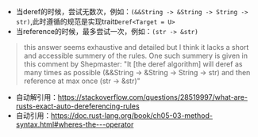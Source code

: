
* 当deref的时候，尝试无数次，例如：`(&&String -> &String -> String -> str)`,此时遵循的规范是实现trait`Deref<Target = U>`
* 当reference的时候，最多尝试一次，例如：`(str -> &str)`

>this answer seems exhaustive and detailed but I
 think it lacks a short and accessible summery of the rules. One such 
summery is given in this comment by Shepmaster: "It [the deref algorithm] will deref as many times as possible (&&String -> &String -> String -> str) and then reference at max once (str -> &str)"



* 自动解引用：https://stackoverflow.com/questions/28519997/what-are-rusts-exact-auto-dereferencing-rules
* 自动引用：https://doc.rust-lang.org/book/ch05-03-method-syntax.html#wheres-the---operator


